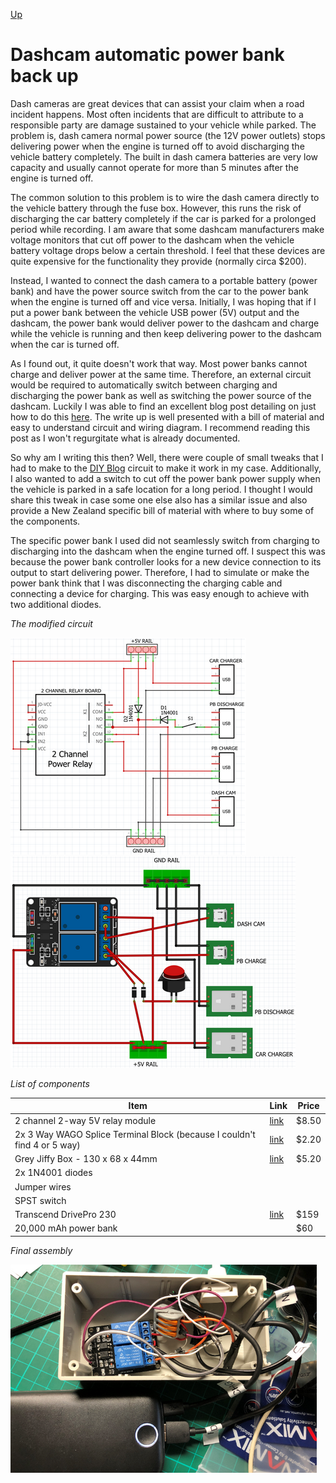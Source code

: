 [Up](../)
# Dashcam automatic power bank back up

Dash cameras are great devices that can assist your claim when a road incident happens. Most often incidents that are difficult to attribute to a responsible party are damage sustained to your vehicle while parked. The problem is, dash camera normal power source (the 12V power outlets) stops delivering power when the engine is turned off to avoid discharging the vehicle battery completely. The built in dash camera batteries are very low capacity and usually cannot operate for more than 5 minutes after the engine is turned off.

The common solution to this problem is to wire the dash camera directly to the vehicle battery through the fuse box. However, this runs the risk of discharging the car battery completely if the car is parked for a prolonged period while recording. I am aware that some dashcam manufacturers make voltage monitors that cut off power to the dashcam when the vehicle battery voltage drops below a certain threshold. I feel that these devices are quite expensive for the functionality they provide (normally circa $200).

Instead, I wanted to connect the dash camera to a portable battery (power bank) and have the power source switch from the car to the power bank when the engine is turned off and vice versa. Initially, I was hoping that if I put a power bank between the vehicle USB power (5V) output and the dashcam, the power bank would deliver power to the dashcam and charge while the vehicle is running and then keep delivering power to the dashcam when the car is turned off.

As I found out, it quite doesn't work that way. Most power banks cannot charge and deliver power at the same time. Therefore, an external circuit would be required to automatically switch between charging and discharging the power bank as well as switching the power source of the dashcam. Luckily I was able to find an excellent blog post detailing on just how to do this [here](https://diyblog.me/post/uninterruptible-5v-usb-power-supply/). The write up is well presented with a bill of material and easy to understand circuit and wiring diagram. I recommend reading this post as I won't regurgitate what is already documented.

So why am I writing this then? Well, there were couple of small tweaks that I had to make to the [DIY Blog](https://diyblog.me/post/uninterruptible-5v-usb-power-supply/) circuit to make it work in my case. Additionally, I also wanted to add a switch to cut off the power bank power supply when the vehicle is parked in a safe location for a long period. I thought I would share this tweak in case some one else also has a similar issue and also provide a New Zealand specific bill of material with where to buy some of the components.

The specific power bank I used did not seamlessly switch from charging to discharging into the dashcam when the engine turned off. I suspect this was because the power bank controller looks for a new device connection to its output to start delivering power. Therefore, I had to simulate or make the power bank think that I was disconnecting the charging cable and connecting a device for charging. This was easy enough to achieve with two additional diodes.

*The modified circuit*

![Circuit 1](./img1.png)   ![Circuit 2](./img2.png)

*List of components*

Item | Link | Price
---- | ---- | -----
2 channel 2-way 5V relay module | [link](https://www.surplustronics.co.nz/products/7145-relay-2-channel-module-expansion-board-5v-low-level-triggered) | $8.50
2x 3 Way WAGO Splice Terminal Block (because I couldn't find 4 or 5 way) | [link](https://www.jaycar.co.nz/3-way-wago-splice-terminal-block/p/HM32352x) | $2.20
Grey Jiffy Box - 130 x 68 x 44mm | [link](https://www.jaycar.co.nz/jiffy-box-grey-130-x-68-x-44mm/p/HB6023)	| $5.20
2x 1N4001 diodes | |
Jumper wires | |
SPST switch | |
Transcend DrivePro 230 |[link](https://www.pbtech.co.nz/product/CAMTRS0231/Transcend-DrivePro-230-Dash-Cam-with-Buit-in-WiFi)	| $159
20,000 mAh power bank | | $60

*Final assembly*

![Assembly](./img3.png)
